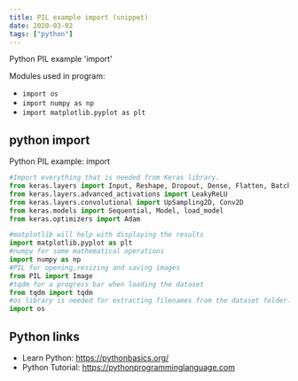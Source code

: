 ```yaml
---
title: PIL example import (snippet)
date: 2020-03-02
tags: ["python"]
---
```

Python PIL example 'import'


Modules used in program: 
* `import os`
* `import numpy as np`
* `import matplotlib.pyplot as plt`

## python import

Python PIL example: import

```python
#Import everything that is needed from Keras library.
from keras.layers import Input, Reshape, Dropout, Dense, Flatten, BatchNormalization, Activation, ZeroPadding2D
from keras.layers.advanced_activations import LeakyReLU
from keras.layers.convolutional import UpSampling2D, Conv2D
from keras.models import Sequential, Model, load_model
from keras.optimizers import Adam

#matplotlib will help with displaying the results
import matplotlib.pyplot as plt
#numpy for some mathematical operations
import numpy as np
#PIL for opening,resizing and saving images
from PIL import Image
#tqdm for a progress bar when loading the dataset
from tqdm import tqdm
#os library is needed for extracting filenames from the dataset folder.
import os


```

## Python links

- Learn Python: https://pythonbasics.org/
- Python Tutorial: https://pythonprogramminglanguage.com
